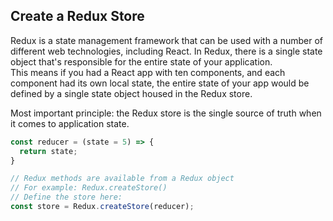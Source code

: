 ## Create a Redux Store
Redux is a state management framework that can be used with a number of different web technologies, including React.
In Redux, there is a single state object that's responsible for the entire state of your application. <br>
This means if you had a React app with ten components, and each component had its own local state, the entire state of your app would be defined by a single state object housed in the Redux store. 

Most important principle: the Redux store is the single source of truth when it comes to application state.
```js
const reducer = (state = 5) => {
  return state;
}

// Redux methods are available from a Redux object
// For example: Redux.createStore()
// Define the store here:
const store = Redux.createStore(reducer);
```

